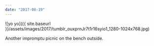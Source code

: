 ```yaml
---
date: "2017-08-19"
---
```


![yo yo]({{ site.baseurl }}/assets/images/2017/tumblr_ouxprnJr7t1r16syio1_1280-1024x768.jpg)

Another impromptu picnic on the bench outside.
